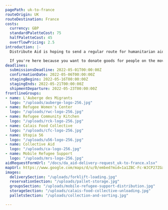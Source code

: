```yaml
---
pagePath: uk-to-france
routeOrigin: UK
routeDestination: France
costs:
  currency: GBP
  standardPaletteCost: 75
  halfPaletteCost: 45
  overflowPricing: 2.5
introduction: |-
  Distribute Aid is hoping to send a regular route for humanitarian aid shipments between the UK and France around May. We won't let pandemics, Brexit, or global supply chain disruptions stop the flow of aid to those who need it most! ♥

  If you're here because you want to donate goods for people on the move in France- **thank you!** Groups on the ground would not be able to provide the services they do without support from donations like yours.
deadlines:
  submissionsDeadline: 2022-05-01T00:00:00Z
  confirmationDate: 2022-05-06T00:00:00Z
  stagingBegins: 2022-05-16T00:00:00Z
  stagingEnds: 2022-05-21T00:00:00Z
  shipmentDeparture: 2022-05-23T00:00:00Z
frontlineGroups:
- name: L'Auberge des Migrants
  logo: "/uploads/auberge-logo-256.jpg"
- name: Refugee Women's Center
  logo: "/uploads/rwc-logo-256.jpg"
- name: Refugee Community Kitchen
  logo: "/uploads/rck-logo-256.jpg"
- name: Calais Food Collective
  logo: "/uploads/cfc-logo-256.jpg"
- name: Utopia 56
  logo: "/uploads/u56-logo-256.jpg"
- name: Collective Aid
  logo: "/uploads/ca-logo-256.jpg"
- name: Mobile Refugee Support
  logo: "/uploads/mrs-logo-256.jpg"
aidRequestFormUrl: "/docs/da_aid-delivery-request_uk-to-france.xlsx"
mapUrl: https://www.google.com/maps/d/u/0/embed?mid=1a1ZBC-Fc-WJCP27ZGx70YFRaAByjdFTS
images:
  deliverySection: "/uploads/forklift-loading.jpg"
  reservationSection: "/uploads/pallet-storage.jpg"
  groupsSection: "/uploads/mobile-refugee-support-distribution.jpg"
  storageSection: "/uploads/calais-food-collective-unloading.jpg"
  palletsSection: "/uploads/collection-and-sorting.jpg"

---
```

